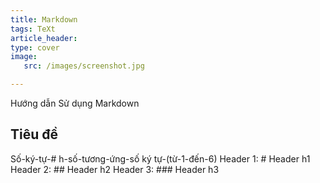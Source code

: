 ```yaml
---
title: Markdown
tags: TeXt
article_header:
type: cover
image:
   src: /images/screenshot.jpg

---
```

Hướng dẫn Sử dụng Markdown
<!--more-->

## Tiêu đề
Số-ký-tự-# h-số-tương-ứng-số ký tự-(từ-1-đến-6)
Header 1: # Header h1
Header 2: ## Header h2
Header 3: ### Header h3
<!--stackedit_data:
eyJoaXN0b3J5IjpbLTE5NDUyODU1MDVdfQ==
-->